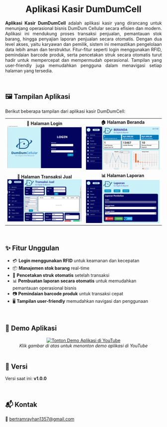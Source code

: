<h1 align="center">Aplikasi Kasir DumDumCell</h1>

<p align="justify"><b>Aplikasi Kasir DumDumCell</b> adalah aplikasi kasir yang dirancang untuk menunjang operasional bisnis DumDum Cellular secara efisien dan modern. Aplikasi ini mendukung proses transaksi penjualan, pemantauan stok barang, hingga penyajian laporan penjualan secara otomatis. Dengan dua level akses, yaitu karyawan dan pemilik, sistem ini memastikan pengelolaan data lebih aman dan terstruktur. Fitur-fitur seperti login menggunakan RFID, pemindaian barcode produk, serta pencetakan struk secara otomatis turut hadir untuk mempercepat dan mempermudah operasional. Tampilan yang user-friendly juga memudahkan pengguna dalam menavigasi setiap halaman yang tersedia.</p>

<br/>

## 🖼️ Tampilan Aplikasi

Berikut beberapa tampilan dari aplikasi kasir DumDumCell:

<div align="center">
  <table>
    <tr>
      <td align="center">
        <strong>🔐 Halaman Login</strong><br>
        <img src="src/assets/demo/halaman-login.PNG" alt="Halaman Login" width="300"/>
      </td>
      <td align="center">
        <strong>🏠 Halaman Beranda</strong><br>
        <img src="src/assets/demo/halaman-beranda-pemilik.png" alt="Halaman Beranda" width="300"/>
      </td>
    </tr>
    <tr>
      <td align="center">
        <strong>🛒 Halaman Transaksi Jual</strong><br>
        <img src="src/assets/demo/halaman-transaksi-jual.png" alt="Halaman Transaksi Jual" width="300"/>
      </td>
      <td align="center">
        <strong>📊 Halaman Laporan</strong><br>
        <img src="src/assets/demo/halaman-laporan.png" alt="Halaman Laporan" width="300"/>
      </td>
    </tr>
  </table>
</div>

<br/>

## ✨ Fitur Unggulan

- 💳 **Login menggunakan RFID** untuk keamanan dan kecepatan
- 📦 **Manajemen stok barang** real-time
- 🧾 **Pencetakan struk otomatis** setelah transaksi
- 📊 **Pembuatan laporan secara otomatis** untuk memudahkan pemantauan operasional bisnis
- 📷 **Pemindaian barcode produk** untuk transaksi cepat
- 🖥️ **Tampilan user-friendly** memudahkan navigasi dan penggunaan

<br/>

## 🎥 Demo Aplikasi

<div align="center">

<a href="https://youtu.be/HUCxY801T1A">
  <img src="https://img.youtube.com/vi/HUCxY801T1A/0.jpg" alt="Tonton Demo Aplikasi di YouTube" width="480">
</a>

<br/>
<em>Klik gambar di atas untuk menonton demo aplikasi di YouTube</em>

</div>

<br/>

## 🧩 Versi

Versi saat ini: **v1.0.0**

<br/>

## 📬 Kontak
📧 bertramrayhan1357@gmail.com
